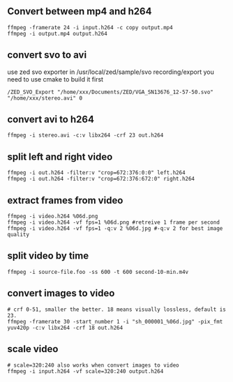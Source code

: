 
## Convert between mp4 and h264

    ffmpeg -framerate 24 -i input.h264 -c copy output.mp4
    ffmpeg -i output.mp4 output.h264

## convert svo to avi
use zed svo exporter in /usr/local/zed/sample/svo recording/export
you need to use cmake to build it first

    /ZED_SVO_Export "/home/xxx/Documents/ZED/VGA_SN13676_12-57-50.svo" "/home/xxx/stereo.avi" 0

## convert avi to h264
    ffmpeg -i stereo.avi -c:v libx264 -crf 23 out.h264

## split left and right video

    ffmpeg -i out.h264 -filter:v "crop=672:376:0:0" left.h264
    ffmpeg -i out.h264 -filter:v "crop=672:376:672:0" right.h264

## extract frames from video

    ffmpeg -i video.h264 %06d.png
    ffmpeg -i video.h264 -vf fps=1 %06d.png #retreive 1 frame per second
    ffmpeg -i video.h264 -vf fps=1 -q:v 2 %06d.jpg #-q:v 2 for best image quality
    
## split video by time

    ffmpeg -i source-file.foo -ss 600 -t 600 second-10-min.m4v
    
## convert images to video

    # crf 0-51, smaller the better. 18 means visually lossless, default is 23.
    ffmpeg -framerate 30 -start_number 1 -i "sh_000001_%06d.jpg" -pix_fmt yuv420p -c:v libx264 -crf 18 out.h264
    
## scale video

    # scale=320:240 also works when convert images to video
    ffmpeg -i input.h264 -vf scale=320:240 output.h264
